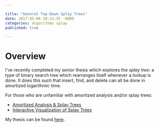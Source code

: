 ```yaml
---

title: "General Top-Down Splay Trees"
date: 2017-05-06 10:31:55 -0800
categories: algorithms splay
published: true

---
```


# Overview

I've recently completed my senior thesis which explores the _splay tree_: a type
of binary search tree which rearranges itself whenever a lookup is done. It does
this such that insert, find, and delete can all be done in amortized logarithmic
time.

For those who are unfamiliar with amortized analysis and/or splay trees:

   * [Amortized Analysis & Splay Trees][proof]
   * [Interactive Visualization of Splay Trees][visualization]

My thesis can be found [here][thesis].


[visualization]: https://www.cs.usfca.edu/~galles/visualization/SplayTree.html
[proof]: https://www.cs.princeton.edu/~fiebrink/423/AmortizedAnalysisExplained_Fiebrink.pdf
[thesis]: /documents/thesis.pdf

